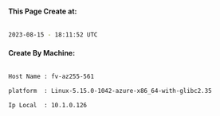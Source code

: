 
   
#### This Page Create at:

```bash

2023-08-15 - 18:11:52 UTC

```

#### Create By Machine:

```bash

Host Name : fv-az255-561

platform  : Linux-5.15.0-1042-azure-x86_64-with-glibc2.35

Ip Local  : 10.1.0.126

```

